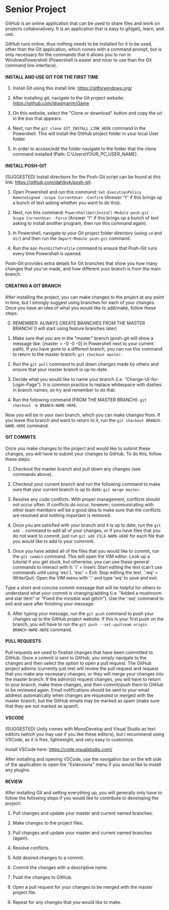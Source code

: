 # Senior Project

GitHub is an online application that can be used to share files and work on projects collaboratively. It is an application that is easy to git(get), learn, and use.

GitHub runs online, thus nothing needs to be installed for it to be used, other than the Git application, which comes with a command prompt, but is only necessary for the commands that it allows you to run in WindowsPowershell (Powershell is easier and nicer to use than the Git command line interface).



#### INSTALL AND USE GIT FOR THE FIRST TIME ####

1. Install Git using this install link: https://gitforwindows.org/

2. After installing git, navigate to the Git project website: https://github.com/dragmarim/Game

3. On this website, select the "Clone or download" button and copy the url in the box that appears.

4. Next, run the `git clone GIT_INSTALL_LINK_HERE` command in the Powershell. This will install the GitHub project folder in your local User folder.

5. In order to access/edit the folder navigate to the folder that the clone command installed (Path: C:\Users\YOUR_PC_USER_NAME).



#### INSTALL POSH-GIT ####
(SUGGESTED) Install directions for the Posh-Git script can be found at this link: https://github.com/dahlbyk/posh-git.

1. Open Powershell and run this command: `Set-ExecutionPolicy RemoteSigned -Scope CurrentUser -Confirm` (Answer 'Y' if this brings up a bunch of text asking whether you want to do this).

2. Next, run this command: `PowerShellGet\Install-Module posh-git -Scope CurrentUser -Force` (Answer 'Y' if this brings up a bunch of text asking to install another program, then run this command again).

3. In Powershell, navigate to your Git project folder directory (using `cd` and `dir`) and then run the `Import-Module posh-git` command.

4. Run the `Add-PoshGitToProfile` command to ensure that Posh-Git runs every time Powershell is opened.

Posh-Git provides extra details for Git branches that show you how many changes that you've made, and how different your branch is from the main branch.



#### CREATING A GIT BRANCH ####
After installing the project, you can make changes to the project at any point in time, but I strongly suggest using branches for each of your changes. Once you have an idea of what you would like to add/make, follow these steps:

0. REMEMBER: ALWAYS CREATE BRANCHES FROM THE MASTER BRANCH! (I will start using feature branches later)

1. Make sure that you are in the "master" branch (posh-git will show a message like: [master = -0 -0 -0] in Powershell next to your current path). If you have gone to a different branch, you can run this command to return to the master branch: `git checkout master`.

2. Run the `git pull` command to pull down changes made by others and ensure that your master branch is up-to-date.

3. Decide what you would like to name your branch (i.e. "Change-UI-for-Login-Page"). It is common practice to replace whitespace with dashes in branch names, so try and remember to do that.

4. Run the following command (FROM THE MASTER BRANCH): `git checkout -b BRANCH-NAME-HERE`.

Now you will be in your own branch, which you can make changes from. If you leave this branch and want to return to it, run the `git checkout BRANCH-NAME-HERE` command.



#### GIT COMMITS ####
Once you make changes to the project and would like to submit these changes, you will have to submit your changes to GitHub. To do this, follow these steps:

1. Checkout the master branch and pull down any changes (see commands above).

2. Checkout your current branch and run the following command to make sure that your current branch is up to date: `git merge master`.

3. Resolve any code conflicts. With proper management, conflicts should not occur often. If conflicts do occur, however; communicating with other team members will be a good idea to make sure that the conflicts are resolved and nothing important is removed.

4. Once you are satisfied with your branch and it is up to date, run the `git add .` command to add all of your changes, or if you have files that you do not want to commit, just run `git add FILE-NAME-HERE` for each file that you would like to add to your commmit.

5. Once you have added all of the files that you would like to commit, run the `git commit` command. This will open the VIM editor. Look up a tutorial if you get stuck, but otherwise, you can use these general commands to interact with it:
'i' = Insert: Start editing the text (can't use commands until using 'esc').
'esc' = Exit: Stop editing the text.
':wq' = Write/Quit: Open the VIM menu with ':' and type 'wq' to save and exit.

Type a short and concise commit message that will be helpful for others to understand what your commit is changing/adding (i.e. "Added a mushroom and star item" or "Fixed the invisible wall glitch"). Use the ':wq' command to exit and save after finishing your message.

6. After typing your message, run the `git push` command to push your changes up to the GitHub project website. If this is your first push on the branch, you will have to run the `git push --set-upstream origin BRANCH-NAME-HERE` command.



#### PULL REQUESTS ####
Pull requests are used to finalize changes that have been committed to GitHub. Once a commit is sent to GitHub, you simply navigate to the changes and then select the option to open a pull request. The GitHub project admins (currently just me) will review the pull request and request that you make any necessary changes, or they will merge your changes into the master branch. If the admin(s) request changes, you will have to return to your branch, make these changes, and then commit/push them to GitHub to be reviewed again. Email notifications should be sent to your email address automatically when changes are requested or merged with the master branch, but the GitHub emails may be marked as spam (make sure that they are not marked as spam!).



#### VSCODE ####
(SUGGESTED) Unity comes with MonoDevelop and Visual Studio as text editors (which you may use if you like these editors), but I recommend using VSCode, as it is free, lightweight, and very easy to customize.

Install VSCode here: https://code.visualstudio.com/

After installing and opening VSCode, use the navigation bar on the left side of the application to open the "Extensions" menu if you would like to install any plugins.



#### REVIEW ####
After installing Git and setting everything up, you will generally only have to follow the following steps if you would like to contribute to developing the project:

1. Pull changes and update your master and current named branches.

2. Make changes to the project files.

3. Pull changes and update your master and current named branches (again).

4. Resolve conflicts.

5. Add desired changes to a commit.

6. Commit the changes with a descriptive name.

7. Push the changes to GitHub.

8. Open a pull request for your changes to be merged with the master project file.

9. Repeat for any changes that you would like to make.
